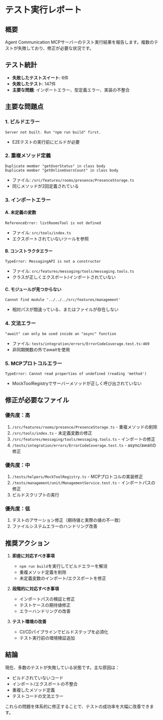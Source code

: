 # テスト実行レポート

## 概要
Agent Communication MCPサーバーのテスト実行結果を報告します。複数のテストが失敗しており、修正が必要な状況です。

## テスト統計
- **失敗したテストスイート**: 6件
- **失敗したテスト**: 147件
- **主要な問題**: インポートエラー、型定義エラー、実装の不整合

## 主要な問題点

### 1. ビルドエラー
```
Server not built. Run "npm run build" first.
```
- E2Eテストの実行前にビルドが必要

### 2. 重複メソッド定義
```
Duplicate member "getUserStatus" in class body
Duplicate member "getOnlineUsersCount" in class body
```
- ファイル: `/src/features/rooms/presence/PresenceStorage.ts`
- 同じメソッドが2回定義されている

### 3. インポートエラー

#### A. 未定義の変数
```
ReferenceError: listRoomsTool is not defined
```
- ファイル: `src/tools/index.ts`
- エクスポートされていないツールを参照

#### B. コンストラクタエラー
```
TypeError: MessagingAPI is not a constructor
```
- ファイル: `src/features/messaging/tools/messaging.tools.ts`
- クラスが正しくエクスポート/インポートされていない

#### C. モジュールが見つからない
```
Cannot find module '../../../src/features/management'
```
- 相対パスが間違っている、またはファイルが存在しない

### 4. 文法エラー
```
"await" can only be used inside an "async" function
```
- ファイル: `tests/integration/errors/ErrorCodeCoverage.test.ts:469`
- 非同期関数の外でawaitを使用

### 5. MCPプロトコルエラー
```
TypeError: Cannot read properties of undefined (reading 'method')
```
- MockToolRegistryでサーバーメソッドが正しく呼び出されていない

## 修正が必要なファイル

### 優先度：高
1. `/src/features/rooms/presence/PresenceStorage.ts` - 重複メソッドの削除
2. `/src/tools/index.ts` - 未定義変数の修正
3. `/src/features/messaging/tools/messaging.tools.ts` - インポートの修正
4. `/tests/integration/errors/ErrorCodeCoverage.test.ts` - async/awaitの修正

### 優先度：中
1. `/tests/helpers/MockToolRegistry.ts` - MCPプロトコルの実装修正
2. `/tests/management/unit/ManagementService.test.ts` - インポートパスの修正
3. ビルドスクリプトの実行

### 優先度：低
1. テストのアサーション修正（期待値と実際の値の不一致）
2. ファイルシステムエラーのハンドリング改善

## 推奨アクション

1. **即座に対応すべき事項**
   - `npm run build`を実行してビルドエラーを解消
   - 重複メソッド定義を削除
   - 未定義変数のインポート/エクスポートを修正

2. **段階的に対応すべき事項**
   - インポートパスの検証と修正
   - テストケースの期待値修正
   - エラーハンドリングの改善

3. **テスト環境の改善**
   - CI/CDパイプラインでビルドステップを必須化
   - テスト実行前の環境検証追加

## 結論
現在、多数のテストが失敗している状態です。主な原因は：
- ビルドされていないコード
- インポート/エクスポートの不整合
- 重複したメソッド定義
- テストコードの文法エラー

これらの問題を体系的に修正することで、テストの成功率を大幅に改善できます。